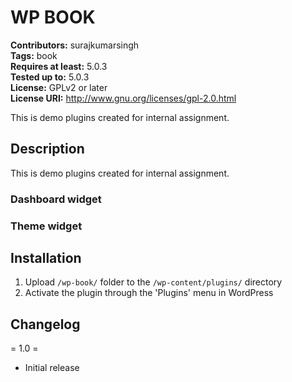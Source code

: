 # WP BOOK #
**Contributors:** surajkumarsingh <br />
**Tags:** book <br />
**Requires at least:** 5.0.3 <br />
**Tested up to:** 5.0.3 <br />
**License:** GPLv2 or later <br />
**License URI:** http://www.gnu.org/licenses/gpl-2.0.html

This is demo plugins created for internal assignment.

## Description ##

This is demo plugins created for internal assignment.

### Dashboard widget ###


### Theme widget ###


## Installation ##

1. Upload `/wp-book/` folder to the `/wp-content/plugins/` directory
2. Activate the plugin through the 'Plugins' menu in WordPress

## Changelog ##

= 1.0 =
* Initial release
